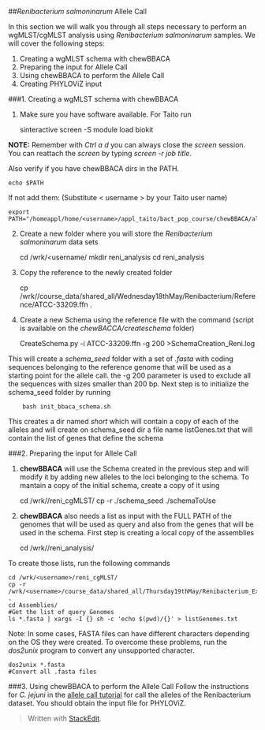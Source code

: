 
##*Renibacterium salmoninarum* Allele Call

In this section we will walk you through all steps necessary to perform an wgMLST/cgMLST analysis using  *Renibacterium salmoninarum* samples. We will cover the following steps:

 1. Creating a wgMLST schema with chewBBACA
 2. Preparing the input for Allele Call
 3. Using chewBBACA to perform the Allele Call
 4. Creating PHYLOViZ input

###1. Creating a wgMLST schema with chewBBACA

1) Make sure you have software available. For Taito run

    sinteractive
    screen -S <job title>
    module load biokit
    
**NOTE:** Remember with *Ctrl a d* you can always close the *screen* session. You can reattach the *screen* by typing *screen -r job title*. 

Also verify if you have chewBBACA dirs in the PATH. 

    echo $PATH
    
If not add them: (Substitute < username > by your Taito user name)

    export PATH="/homeappl/home/<username>/appl_taito/bact_pop_course/chewBBACA/allelecall:$PATH"
    
2) Create a new folder where you will store the *Renibacterium salmoninarum* data sets

    cd /wrk/<username/
    mkdir reni_analysis
    cd reni_analysis

3) Copy the reference to the newly created folder

    cp /wrk/<username>/course_data/shared_all/Wednesday18thMay/Renibacterium/Reference/ATCC-33209.ffn .

4) Create a new Schema using the reference file with the command (script is available on the *chewBACCA/createschema* folder)

    CreateSchema.py -i ATCC-33209.ffn -g 200 >SchemaCreation_Reni.log

This will create a *schema_seed* folder with a set of *.fasta* with coding sequences belonging to  the reference genome that will be used as a starting point for the allele call. the -g 200 parameter is used to exclude all the sequences with sizes smaller than 200 bp.
Next step is to initialize the schema_seed folder by running

	    bash init_bbaca_schema.sh
	    
This creates a dir named *short* which will contain a copy of each of the alleles and will create on schema_seed dir a file name listGenes.txt that will contain the list of genes that define the schema	   

###2. Preparing the input for Allele Call

1) **chewBBACA** will use the Schema created in the previous step and will modify it by adding new alleles to the loci belonging to the schema. To mantain a copy of the initial schema, create a copy of it using

    cd /wrk/<username>/reni_cgMLST/
    cp -r ./schema_seed ./schemaToUse

 
2) **chewBBACA** also needs a list as input with the FULL PATH of the genomes that will be used as query and also from the genes that will be used in the schema. First step is creating a local copy of the assemblies
		
	cd /wrk/<username>/reni_analysis/
	
To create those lists, run the following commands

    cd /wrk/<username>/reni_cgMLST/
    cp -r /wrk/<username>/course_data/shared_all/Thursday19thMay/Renibacterium_Example/Assemblies/ .
	cd Assemblies/
    #Get the list of query Genomes
    ls *.fasta | xargs -I {} sh -c 'echo $(pwd)/{}' > listGenomes.txt

Note: In some cases, FASTA files can have different characters depending on the OS they were created. To overcome these problems, run the *dos2unix* program to convert any unsupported character.

    dos2unix *.fasta
    #Convert all .fasta files

###3. Using chewBBACA to perform the Allele Call
Follow the instructions for *C. jejuni* in the [allele call tutorial](https://github.com/BacterialCommunitiesAndPopulation/Friday20thMay/blob/master/AlleleCallCjejuni.md) for call the alleles of the Renibacterium dataset. You should obtain the input file for PHYLOViZ.


> Written with [StackEdit](https://stackedit.io/).
